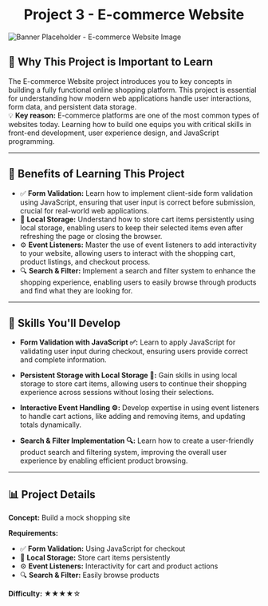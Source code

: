 <h1 align="center">Project 3 - E-commerce Website</h1>

<div style="align: center;">
  <img src="https://xurpasenterprise.com/wp-content/uploads/2022/04/shopee-and-lazada.jpg" alt="Banner Placeholder - E-commerce Website Image">
</div>

## 🚀 Why This Project is Important to Learn

The E-commerce Website project introduces you to key concepts in building a fully functional online shopping platform. This project is essential for understanding how modern web applications handle user interactions, form data, and persistent data storage.  
💡 **Key reason:** E-commerce platforms are one of the most common types of websites today. Learning how to build one equips you with critical skills in front-end development, user experience design, and JavaScript programming.

---

## 🎯 Benefits of Learning This Project

- ✅ **Form Validation:** Learn how to implement client-side form validation using JavaScript, ensuring that user input is correct before submission, crucial for real-world web applications.
- 💾 **Local Storage:** Understand how to store cart items persistently using local storage, enabling users to keep their selected items even after refreshing the page or closing the browser.
- ⚙️ **Event Listeners:** Master the use of event listeners to add interactivity to your website, allowing users to interact with the shopping cart, product listings, and checkout process.
- 🔍 **Search & Filter:** Implement a search and filter system to enhance the shopping experience, enabling users to easily browse through products and find what they are looking for.

---

## 🔧 Skills You'll Develop

- **Form Validation with JavaScript ✅:** Learn to apply JavaScript for validating user input during checkout, ensuring users provide correct and complete information.
  
- **Persistent Storage with Local Storage 💾:** Gain skills in using local storage to store cart items, allowing users to continue their shopping experience across sessions without losing their selections.
  
- **Interactive Event Handling ⚙️:** Develop expertise in using event listeners to handle cart actions, like adding and removing items, and updating totals dynamically.
  
- **Search & Filter Implementation 🔍:** Learn how to create a user-friendly product search and filtering system, improving the overall user experience by enabling efficient product browsing.

---

## 📊 Project Details

**Concept:** Build a mock shopping site  

**Requirements:**
- ✅ **Form Validation:** Using JavaScript for checkout
- 💾 **Local Storage:** Store cart items persistently
- ⚙️ **Event Listeners:** Interactivity for cart and product actions
- 🔍 **Search & Filter:** Easily browse products

**Difficulty:** ★★★★☆
